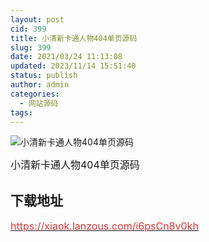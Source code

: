 ```yaml
---
layout: post
cid: 399
title: 小清新卡通人物404单页源码
slug: 399
date: 2021/03/24 11:13:08
updated: 2023/11/14 15:51:40
status: publish
author: admin
categories: 
  - 网站源码
tags: 
---
```



<div alt="潮男心博客 www.cnx0.com">
	<p>
		<img src="https://www.kjsv.com/download/image/2021/03/23/20210323223644_577956.png" alt="小清新卡通人物404单页源码" title="小清新卡通人物404单页源码" /> 
	</p>
	<p>
		<span style="font-size:16px;">小清新卡通人物404单页源码</span> 
	</p>
	<p>
		<span style="font-size:16px;"></span>
	</p>
	<h2>
		下载地址
	</h2>
<a href="https://xiaok.lanzous.com/i6psCn8v0kh" target="_blank"><span style="color:#E53333;font-size:16px;">https://xiaok.lanzous.com/i6psCn8v0kh</span></a> 
	<p>
		<br />
	</p>
	<p>
		<br />
	</p>
	<p>
		<span style="font-size:16px;"></span> 
	</p>
</div>